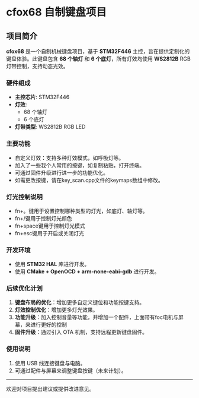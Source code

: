 # cfox68 自制键盘项目

## 项目简介

**cfox68** 是一个自制机械键盘项目，基于 **STM32F446** 主控，旨在提供定制化的键盘体验。此键盘包含 **68 个轴灯** 和 **6 个底灯**，所有灯效均使用 **WS2812B** RGB 灯带控制，支持动态光效。

### 硬件组成

- **主控芯片**: STM32F446
- **灯效**: 
  - 68 个轴灯
  - 6 个底灯
- **灯带类型**: WS2812B RGB LED

### 主要功能

- 自定义灯效：支持多种灯效模式，如呼吸灯等。
- 加入了一些我个人常用的按键，如复制粘贴，打开终端。
- 可通过固件升级进行进一步的功能优化。
- 如需更改按键，请在key_scan.cpp文件的keymaps数组中修改。

### 灯光控制说明

- fn+。键用于设置控制哪种类型的灯光，如底灯、轴灯等。
- fn+/键用于控制灯光颜色
- fn+space键用于控制灯光模式
- fn+esc键用于开启或关闭灯光

### 开发环境

- 使用 **STM32 HAL** 库进行开发。
- 使用 **CMake + OpenOCD + arm-none-eabi-gdb** 进行开发。

### 后续优化计划

1. **键盘布局的优化**：增加更多自定义键位和功能按键支持。
2. **灯效控制优化**：增加更多灯光效果。
3. **功能升级**：加入控制音量等功能，并增加一个配件，上面带有foc电机与屏幕，来进行更好的控制
4. **固件升级**：通过引入 OTA 机制，支持远程更新键盘固件。

### 使用说明

1. 使用 USB 线连接键盘与电脑。
2. 可通过配件与屏幕来调整键盘按键（未来计划）。

---

欢迎对项目提出建议或提供改进意见。
